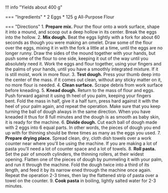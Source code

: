!!! info "Yields about 400 g"

=== "Ingredients"
    * 2 Eggs
    * 125 g All-Purpose Flour

=== "Directions"
    1. **Prepare mix.** Pour the flour onto a work surface, shape it into a mound, and scoop out a deep hollow in its center. Break the eggs into the hollow.
    2. **Mix dough.** Beat the eggs lightly with a fork for about 60 seconds as though you were making an omelet. Draw some of the flour over the eggs, mixing it in with the fork a little at a time, until the eggs are no longer runny. Draw the sides of the mound together with your hands, but push some of the flour to one side, keeping it out of the way until you absolutely need it. Work the eggs and flour together, using your fingers and the palms of your hands, until you have a smoothly integrated mixture. If it is still moist, work in more flour.
    3. **Test dough.** Press your thumb deep into the center of the mass. if it comes out clean, without any sticky matter on it, no more flour is needed.
    4. **Clean surface.** Scrape debris from work surface before kneading.
    5. **Knead dough.** Return to the mass of flour and eggs. Push forward against it using th heel of you palm, keeping your fingers bent. Fold the mass in half, give it a half turn, press hard against it with the heel of your palm again, and repeat the operation. Make sure that you keep turning the ball of dough always in the same direction. When you have kneaded it thus for 8 full minutes and the dough is as smooth as baby skin, it is ready for the machine.
    6. **Divide dough.** Cut each ball of dough made with 2 eggs into 6 equal parts. In other words, the pieces of dough you end up with for thinning should be three times as many as the eggs you used.
    7. **Prepare drying place.** Spread clean, dry, cloth dish towels over a work counter near where you'll be using the machine. If you are making a lot of pasta you'll need a lot of counter space and a lot of towels.
    8. **Roll pasta.** Set the pair of smooth cylinders, the thinning rollers, at their widest opening. Flatten one of the pieces of dough by pummeling it with your palm, and run it through the machine. Fold the dough twice into a third of its length, and feed it by its narrow ened through the machine once again. Repeat the operation 2-3 times, then lay the flattened strip of pasta over a towel on the counter.
    9. **Cook pasta** in boiling, lightly salted water for 2-3 minutes.

[^1]: {{ cite.hazan_italian_cooking }}
[^2]:
    *Tasty.* ["The Best Homemade Pasta You'll Ever Eat."](https://www.youtube.com/watch?v=YNHqjFyk5gU) 29 July 2018.
